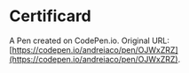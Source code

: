 # Certificard

A Pen created on CodePen.io. Original URL: [https://codepen.io/andreiaco/pen/OJWxZRZ](https://codepen.io/andreiaco/pen/OJWxZRZ).


